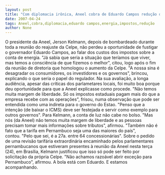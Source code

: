 ```yaml
---
layout: post
title: "Com diplomacia irônica, Aneel cobra de Eduardo Campos redução dos impostos sobre energia"
date: 2007-04-24
tags: Aneel,cobra,diplomacia,eduardo campos,energia,impostos,redução
author: None
---
```


O presidente da Aneel, Jerson Kelmann, depois de bombardeado durante toda a reunião do reajuste da Celpe, não perdeu a oportunidade de fustigar o governador Eduardo Campos, ao falar dos custos dos impostos sobre a conta de energia.
\"Já sabia que seria a situação que teríamos que viver, mas temos a consciência de que fizemos o melhor\", citou, logo após o fim da reunião de diretoria que homologou o aumento da Celpe. \"A nossa sina é desagradar os consumidores, os investidores e os governos\", brincou, explicando o que seria o papel do regulador.
Na sua avaliação, a longa audiência, apesar das críticas dos parlametares locais, foi muito boa porque deu oportunidade para que a Aneel explicasse como procede.
\"Não temos muita margem de liberdade. Só os impostos estaduais pagam mais do que a empresa recebe com as operações\", frisou, numa observação que pode ser entendida como uma indireta para o governo do Estao.
\"Penso que a intenção (de baixar o ICMS) deve ser festejada e servir como exemplo para outros governos\".
Para Kelmann, a conta de luz não cabe no bolso. \"Mas nós (da Aneel) não temos muita margem de liberdade e as pessoas precisam tomar mais informações sobre tributos\", afirmou.
\"Também não é fato que a tarifa em Pernambuco seja uma das maiores do país\", contou.&nbsp;\"Pelo que sei, é a 27a. entre 64 concessionárias\".
Sobre o pedido de uma revisão tarifária extraordinária encaminhado pelos parlamentares pernambucanos que estiveram presentes à reunião da Aneel nesta terça (24), em Brasília, Kelmann justificou que isso só pode ser feito por solicitação da própria Celpe. 
\"Não achamos razoável abrir exceção para Pernambuco\", afirmou.
A bola está com Eduardo. E estamos acompanhando. 